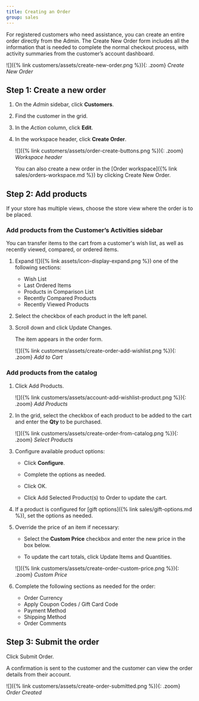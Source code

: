 ```yaml
---
title: Creating an Order
group: sales
---
```


For registered customers who need assistance, you can create an entire order directly from the Admin. The Create New Order form includes all the information that is needed to complete the normal checkout process, with activity summaries from the customer’s account dashboard.

![]({% link customers/assets/create-new-order.png %}){: .zoom}
_Create New Order_

## Step 1: Create a new order

1. On the _Admin_ sidebar, click **Customers**.

1. Find the customer in the grid.

1. In the _Action_ column, click **Edit**.

1. In the workspace header, click **Create Order**.

   ![]({% link customers/assets/order-create-buttons.png %}){: .zoom}
   _Workspace header_

   You can also create a new order in the [Order workspace]({% link sales/orders-workspace.md %}) by clicking <span class="btn">Create New Order</span>.

## Step 2: Add products

If your store has multiple views, choose the store view where the order is to be placed.

### Add products from the Customer’s Activities sidebar

You can transfer items to the cart from a customer's wish list, as well as recently viewed, compared, or ordered items.

1. Expand ![]({% link assets/icon-display-expand.png %}) one of the following sections:

   - Wish List
   - Last Ordered Items
   - Products in Comparison List
   - Recently Compared Products
   - Recently Viewed Products

1. Select the checkbox of each product in the left panel.

1. Scroll down and click <span class="btn">Update Changes</span>.

   The item appears in the order form.

   ![]({% link customers/assets/create-order-add-wishlist.png %}){: .zoom}
   _Add to Cart_

### Add products from the catalog

1. Click <span class="btn">Add Products</span>.

   ![]({% link customers/assets/account-add-wishlist-product.png %}){: .zoom}
   _Add Products_

1. In the grid, select the checkbox of each product to be added to the cart and enter the **Qty** to be purchased.

   ![]({% link customers/assets/create-order-from-catalog.png %}){: .zoom}
   _Select Products_

1. Configure available product options:

   - Click **Configure**.

   - Complete the options as needed.

   - Click <span class="btn">OK</span>.

   - Click <span class="btn">Add Selected Product(s) to Order</span> to update the cart.

1. If a product is configured for [gift options]({% link sales/gift-options.md %}), set the options as needed.

1. Override the price of an item if necessary:

   - Select the **Custom Price** checkbox and enter the new price in the box below.

   - To update the cart totals, click <span class="btn">Update Items and Quantities</span>.

   ![]({% link customers/assets/create-order-custom-price.png %}){: .zoom}
   _Custom Price_

1. Complete the following sections as needed for the order:

   - Order Currency
   - Apply Coupon Codes / Gift Card Code
   - Payment Method
   - Shipping Method
   - Order Comments

## Step 3: Submit the order

Click <span class="btn">Submit Order</span>.

A confirmation is sent to the customer and the customer can view the order details from their account.

![]({% link customers/assets/create-order-submitted.png %}){: .zoom}
_Order Created_
